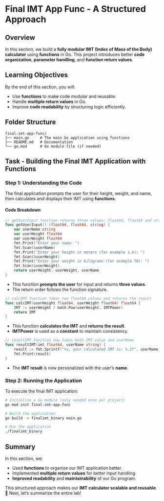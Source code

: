 # Final IMT App Func - A Structured Approach

## Overview
In this section, we build a **fully modular IMT (Index of Mass of the Body) calculator** using **functions** in Go. This project introduces better **code organization**, **parameter handling**, and **function return values**.

## Learning Objectives
By the end of this section, you will:
- Use **functions** to make code modular and reusable.
- Handle **multiple return values** in Go.
- Improve **code readability** by structuring logic efficiently.

## Folder Structure
```
final-imt-app-func/
├── main.go     # The main Go application using functions
├── README.md   # Documentation
└── go.mod      # Go module file (if needed)
```

## Task - Building the Final IMT Application with Functions
### Step 1: Understanding the Code
The final application prompts the user for their height, weight, and name, then calculates and displays their IMT using **functions**.

#### Code Breakdown
```go
// getUserInput function returns three values: float64, float64 and string
func getUserInput() (float64, float64, string) {
    var userName string
    var userHeight float64
    var userWeight float64
    fmt.Print("Enter your name: ")
    fmt.Scan(&userName)
    fmt.Print("Enter your height in meters (for example 1.6): ")
    fmt.Scan(&userHeight)
    fmt.Print("Enter your weight in kilograms (for example 70): ")
    fmt.Scan(&userWeight)
    return userHeight, userWeight, userName
}
```
- This function **prompts the user** for input and returns **three values**.
- The return order follows the function signature.

```go
// calcIMT function takes two float64 values and returns the result
func calcIMT(userHeight float64, userWeight float64) float64 {
    IMT := userWeight / math.Pow(userHeight, IMTPower)
    return IMT
}
```
- This function **calculates the IMT** and **returns the result**.
- **IMTPower** is used as a **constant** to maintain consistency.

```go
// resultIMT function now takes both IMT value and userName
func resultIMT(imt float64, userName string) {
    result := fmt.Sprintf("%s, your calculated IMT is: %.2f", userName, imt)
    fmt.Print(result)
}
```
- The **IMT result** is now personalized with the user’s **name**.

### Step 2: Running the Application
To execute the final IMT application:
```sh
# Initialize a Go module (only needed once per project)
go mod init final-imt-app-func

# Build the application
go build -o finalimt_binary main.go

# Run the application
./finalimt_binary
```

## Summary
In this section, we:
- Used **functions** to organize our IMT application better.
- Implemented **multiple return values** for better input handling.
- **Improved readability** and **maintainability** of our Go program.

This structured approach makes our **IMT calculator scalable and reusable**. 🚀 Next, let’s summarize the entire lab!
